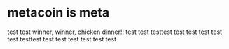 # metacoin is meta

test
test
winner, winner, chicken dinner!!
test
test
testtest
test
test
test
test
test
testtest
test
test
test
test
test
test
